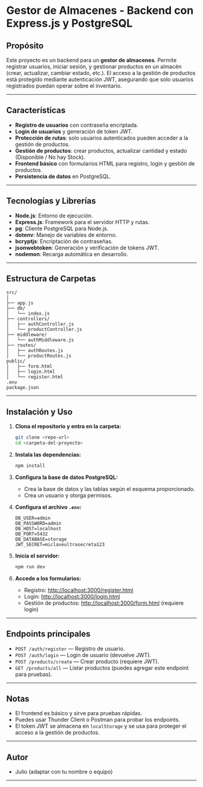 # Gestor de Almacenes - Backend con Express.js y PostgreSQL

## Propósito

Este proyecto es un backend para un **gestor de almacenes**. Permite registrar usuarios, iniciar sesión, y gestionar productos en un almacén (crear, actualizar, cambiar estado, etc.). El acceso a la gestión de productos está protegido mediante autenticación JWT, asegurando que solo usuarios registrados puedan operar sobre el inventario.

---

## Características

- **Registro de usuarios** con contraseña encriptada.
- **Login de usuarios** y generación de token JWT.
- **Protección de rutas**: solo usuarios autenticados pueden acceder a la gestión de productos.
- **Gestión de productos**: crear productos, actualizar cantidad y estado (Disponible / No hay Stock).
- **Frontend básico** con formularios HTML para registro, login y gestión de productos.
- **Persistencia de datos** en PostgreSQL.

---

## Tecnologías y Librerías

- **Node.js**: Entorno de ejecución.
- **Express.js**: Framework para el servidor HTTP y rutas.
- **pg**: Cliente PostgreSQL para Node.js.
- **dotenv**: Manejo de variables de entorno.
- **bcryptjs**: Encriptación de contraseñas.
- **jsonwebtoken**: Generación y verificación de tokens JWT.
- **nodemon**: Recarga automática en desarrollo.

---

## Estructura de Carpetas

```
src/
│
├── app.js
├── db/
│   └── index.js
├── controllers/
│   ├── authController.js
│   └── productController.js
├── middleware/
│   └── authMiddleware.js
├── routes/
│   ├── authRoutes.js
│   └── productRoutes.js
public/
│   ├── form.html
│   ├── login.html
│   └── register.html
.env
package.json
```

---

## Instalación y Uso

1. **Clona el repositorio y entra en la carpeta:**
   ```bash
   git clone <repo-url>
   cd <carpeta-del-proyecto>
   ```

2. **Instala las dependencias:**
   ```bash
   npm install
   ```

3. **Configura la base de datos PostgreSQL:**
   - Crea la base de datos y las tablas según el esquema proporcionado.
   - Crea un usuario y otorga permisos.

4. **Configura el archivo `.env`:**
   ```
   DB_USER=admin
   DB_PASSWORD=admin
   DB_HOST=localhost
   DB_PORT=5432
   DB_DATABASE=storage
   JWT_SECRET=miclaveultrasecreta123
   ```

5. **Inicia el servidor:**
   ```bash
   npm run dev
   ```

6. **Accede a los formularios:**
   - Registro: [http://localhost:3000/register.html](http://localhost:3000/register.html)
   - Login: [http://localhost:3000/login.html](http://localhost:3000/login.html)
   - Gestión de productos: [http://localhost:3000/form.html](http://localhost:3000/form.html) (requiere login)

---

## Endpoints principales

- `POST /auth/register` — Registro de usuario.
- `POST /auth/login` — Login de usuario (devuelve JWT).
- `POST /products/create` — Crear producto (requiere JWT).
- `GET /products/all` — Listar productos (puedes agregar este endpoint para pruebas).

---

## Notas

- El frontend es básico y sirve para pruebas rápidas.
- Puedes usar Thunder Client o Postman para probar los endpoints.
- El token JWT se almacena en `localStorage` y se usa para proteger el acceso a la gestión de productos.

---

## Autor

- Julio (adaptar con tu nombre o equipo)

---
